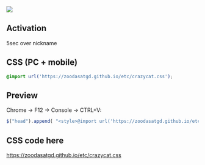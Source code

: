 <img src="https://i.imgur.com/IQMAdy9.png" />

Activation
---
5sec over nickname


CSS (PC + mobile)
---
```css
@import url('https://zoodasatgd.github.io/etc/crazycat.css');
```

Preview
---
Chrome -> F12 -> Console -> CTRL+V:
```js
$("head").append( "<style>@import url('https://zoodasatgd.github.io/etc/crazycat.css');</style>" )
```
   
   
CSS code here
---
https://zoodasatgd.github.io/etc/crazycat.css

